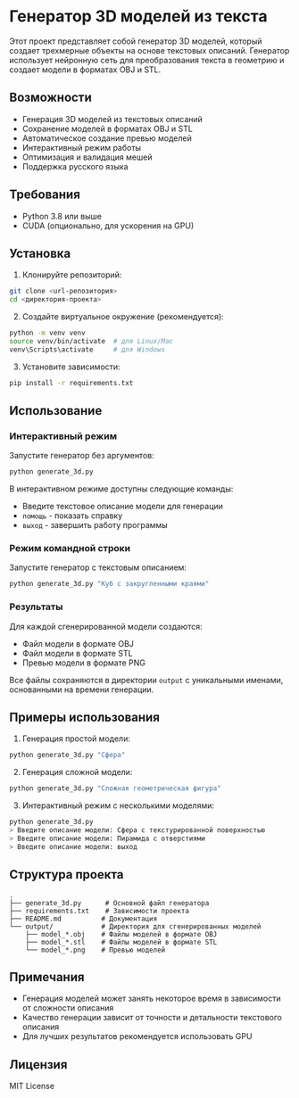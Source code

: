# Генератор 3D моделей из текста

Этот проект представляет собой генератор 3D моделей, который создает трехмерные объекты на основе текстовых описаний. Генератор использует нейронную сеть для преобразования текста в геометрию и создает модели в форматах OBJ и STL.

## Возможности

- Генерация 3D моделей из текстовых описаний
- Сохранение моделей в форматах OBJ и STL
- Автоматическое создание превью моделей
- Интерактивный режим работы
- Оптимизация и валидация мешей
- Поддержка русского языка

## Требования

- Python 3.8 или выше
- CUDA (опционально, для ускорения на GPU)

## Установка

1. Клонируйте репозиторий:
```bash
git clone <url-репозитория>
cd <директория-проекта>
```

2. Создайте виртуальное окружение (рекомендуется):
```bash
python -m venv venv
source venv/bin/activate  # для Linux/Mac
venv\Scripts\activate     # для Windows
```

3. Установите зависимости:
```bash
pip install -r requirements.txt
```

## Использование

### Интерактивный режим

Запустите генератор без аргументов:
```bash
python generate_3d.py
```

В интерактивном режиме доступны следующие команды:
- Введите текстовое описание модели для генерации
- `помощь` - показать справку
- `выход` - завершить работу программы

### Режим командной строки

Запустите генератор с текстовым описанием:
```bash
python generate_3d.py "Куб с закругленными краями"
```

### Результаты

Для каждой сгенерированной модели создаются:
- Файл модели в формате OBJ
- Файл модели в формате STL
- Превью модели в формате PNG

Все файлы сохраняются в директории `output` с уникальными именами, основанными на времени генерации.

## Примеры использования

1. Генерация простой модели:
```bash
python generate_3d.py "Сфера"
```

2. Генерация сложной модели:
```bash
python generate_3d.py "Сложная геометрическая фигура"
```

3. Интерактивный режим с несколькими моделями:
```bash
python generate_3d.py
> Введите описание модели: Сфера с текстурированной поверхностью
> Введите описание модели: Пирамида с отверстиями
> Введите описание модели: выход
```

## Структура проекта

```
.
├── generate_3d.py      # Основной файл генератора
├── requirements.txt    # Зависимости проекта
├── README.md          # Документация
└── output/            # Директория для сгенерированных моделей
    ├── model_*.obj    # Файлы моделей в формате OBJ
    ├── model_*.stl    # Файлы моделей в формате STL
    └── model_*.png    # Превью моделей
```

## Примечания

- Генерация моделей может занять некоторое время в зависимости от сложности описания
- Качество генерации зависит от точности и детальности текстового описания
- Для лучших результатов рекомендуется использовать GPU

## Лицензия

MIT License
